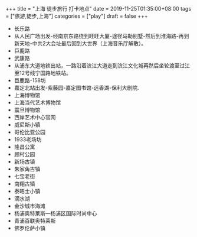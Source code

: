 +++
title = "上海 徒步旅行 打卡地点"
date = 2019-11-25T01:35:00+08:00
tags = ["旅游,徒步,上海"]
categories = ["play"]
draft = false
+++

- 长乐路
- 从人民广场出发-经南京东路绕到旺旺大厦-途径马勒别墅-然后到淮海路-再到新天地-中共2大会址最后回到大世界（上海音乐厅解散）。
- 巨鹿路
- 武康路
- 从浦东大道地铁出站，一路沿着滨江大道走到滨江文化城再然后坐轮渡至过江至12号线宁国路地铁站。
- 巨鹿路-158坊
- 嘉定北站出发-紫藤园-嘉定图书馆-远香湖-保利大剧院.
- 上海博物馆
- 上海当代艺术博物馆
- 震旦博物馆
- 西岸艺术中心官网
- 威尼斯小镇
- 哥伦比亚公园
- 1933老场坊
- 隆昌公寓
- 顾村公园
- 新场古镇
- 朱家角古镇
- 七宝老街
- 南翔古镇
- 泰晤士小镇
- 滴水湖
- 金沙城市海滩
- 杨浦奥特莱斯—杨浦区国际时尚中心
- 青浦百联奥特莱斯
- 佛罗伦萨小镇